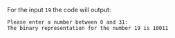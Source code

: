 For the input `19` the code will output:
```text
Please enter a number between 0 and 31:
The binary representation for the number 19 is 10011
```
